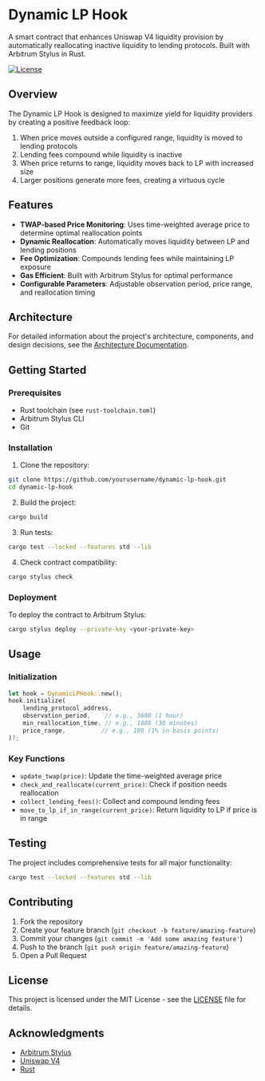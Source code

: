 # Dynamic LP Hook

A smart contract that enhances Uniswap V4 liquidity provision by automatically reallocating inactive liquidity to lending protocols. Built with Arbitrum Stylus in Rust.

[![License](https://img.shields.io/badge/license-MIT-blue.svg)](LICENSE)

## Overview

The Dynamic LP Hook is designed to maximize yield for liquidity providers by creating a positive feedback loop:
1. When price moves outside a configured range, liquidity is moved to lending protocols
2. Lending fees compound while liquidity is inactive
3. When price returns to range, liquidity moves back to LP with increased size
4. Larger positions generate more fees, creating a virtuous cycle

## Features

- **TWAP-based Price Monitoring**: Uses time-weighted average price to determine optimal reallocation points
- **Dynamic Reallocation**: Automatically moves liquidity between LP and lending positions
- **Fee Optimization**: Compounds lending fees while maintaining LP exposure
- **Gas Efficient**: Built with Arbitrum Stylus for optimal performance
- **Configurable Parameters**: Adjustable observation period, price range, and reallocation timing

## Architecture

For detailed information about the project's architecture, components, and design decisions, see the [Architecture Documentation](docs/architecture.md).

## Getting Started

### Prerequisites

- Rust toolchain (see `rust-toolchain.toml`)
- Arbitrum Stylus CLI
- Git

### Installation

1. Clone the repository:
```bash
git clone https://github.com/yourusername/dynamic-lp-hook.git
cd dynamic-lp-hook
```

2. Build the project:
```bash
cargo build
```

3. Run tests:
```bash
cargo test --locked --features std --lib
```

4. Check contract compatibility:
```bash
cargo stylus check
```

### Deployment

To deploy the contract to Arbitrum Stylus:

```bash
cargo stylus deploy --private-key <your-private-key>
```

## Usage

### Initialization

```rust
let hook = DynamicLPHook::new();
hook.initialize(
    lending_protocol_address,
    observation_period,    // e.g., 3600 (1 hour)
    min_reallocation_time, // e.g., 1800 (30 minutes)
    price_range,          // e.g., 100 (1% in basis points)
)?;
```

### Key Functions

- `update_twap(price)`: Update the time-weighted average price
- `check_and_reallocate(current_price)`: Check if position needs reallocation
- `collect_lending_fees()`: Collect and compound lending fees
- `move_to_lp_if_in_range(current_price)`: Return liquidity to LP if price is in range

## Testing

The project includes comprehensive tests for all major functionality:

```bash
cargo test --locked --features std --lib
```

## Contributing

1. Fork the repository
2. Create your feature branch (`git checkout -b feature/amazing-feature`)
3. Commit your changes (`git commit -m 'Add some amazing feature'`)
4. Push to the branch (`git push origin feature/amazing-feature`)
5. Open a Pull Request

## License

This project is licensed under the MIT License - see the [LICENSE](LICENSE) file for details.

## Acknowledgments

- [Arbitrum Stylus](https://docs.arbitrum.io/stylus)
- [Uniswap V4](https://docs.uniswap.org/contracts/v4/overview)
- [Rust](https://www.rust-lang.org/)
